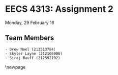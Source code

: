 # EECS 4313: Assignment 2  
Monday, 29 February 16

## Team Members  

    - Drew Noel (212513784)  
    - Skyler Layne (212166906)  
    - Siraj Rauff (212592192)  

\newpage  
